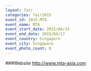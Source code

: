 ```yaml
---
layout: fair
categories: fair2015
event_id: 2015-MTA
event_name: MTA
event_start_date: 2015/04/14
event_end_date: 2015/04/17
event_country: Singapore
event_city: Singapore
event_photo_count: 0
---
```


###Website
<http://www.mta-asia.com>